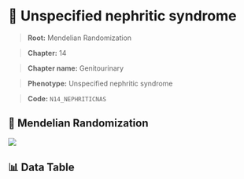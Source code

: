 # 🧪 Unspecified nephritic syndrome

> **Root:** Mendelian Randomization

> **Chapter:** 14  

> **Chapter name:** Genitourinary

> **Phenotype:** Unspecified nephritic syndrome  

> **Code:** `N14_NEPHRITICNAS`

## 🧬 Mendelian Randomization  

<img src="/MR/Figures/Forward/N14_NEPHRITICNAS.png"/>

## 📊 Data Table

<CsvTableMRF src="/public/MR/Data/Forward/N14_NEPHRITICNAS.csv"/>
